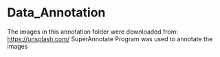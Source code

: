 # Data_Annotation
The images in this annotation folder were downloaded from: https://unsplash.com/
SuperAnnotate Program was used to annotate the images
